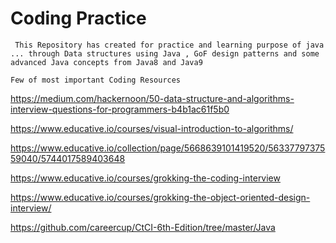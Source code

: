 # Coding Practice

``` This Repository has created for practice and learning purpose of java ... through Data structures using Java , GoF design patterns and some advanced Java concepts from Java8 and Java9```

```Few of most important Coding Resources```

https://medium.com/hackernoon/50-data-structure-and-algorithms-interview-questions-for-programmers-b4b1ac61f5b0

https://www.educative.io/courses/visual-introduction-to-algorithms/

https://www.educative.io/collection/page/5668639101419520/5633779737559040/5744017589403648

https://www.educative.io/courses/grokking-the-coding-interview

https://www.educative.io/courses/grokking-the-object-oriented-design-interview/

https://github.com/careercup/CtCI-6th-Edition/tree/master/Java



  
